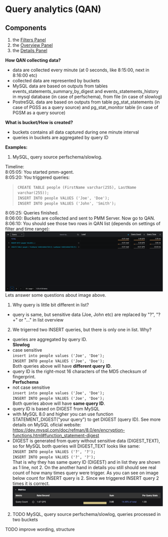 # Query analytics (QAN)

## Components
1. the [Filters Panel](./query-analytics.md#filters-panel)
2. the [Overview Panel](./query-analytics.md#overview-panel)
3. the [Details Panel](./query-analytics.md#details-panel)

**How QAN collecting data?**
- data are collected every minute (at 0 seconds, like 8:15:00, next in 8:16:00 etc)
- collected data are represented by buckets
- MySQL data are based on outputs from tables events_statements_summary_by_digest and events_statements_history in mysql database (in case of perfschema), from file (in case of slowlog)
- PostreSQL data are based on outputs from table pg_stat_statements (in case of PGSS as a query source) and pg_stat_monitor table (in case of PGSM as a query source)

**What is bucket/How is created?**
- buckets contains all data captured during one minute interval
- queries in buckets are aggregated by query ID

**Examples:**

1. MySQL, query source perfschema/slowlog.

Timeline:  
8:05:05: You started pmm-agent.  
8:05:20: You triggered queries:  
>`CREATE TABLE people (FirstName varchar(255), LastName varchar(255));`  
`INSERT INTO people VALUES ('Joe', 'Doe');`  
`INSERT INTO people VALUES ('John', 'Smith');`  

8:05:25: Queries finished.   
8:06:00: Buckets are collected and sent to PMM Server. Now go to QAN.  
8:06:10: You should see those two rows in QAN list (depends on settings of filter and time range):
![QAN MySQL Example 1 List Overview](../_images/PMM_Query_Analytics_Example1_Overview.png) 
Lets answer some questions about image above.  
1. Why query is little bit different in list?
- query is same, but sensitive data (Joe, John etc) are replaced by "?", "?+" or "..." in list overview
2. We trigerred two INSERT queries, but there is only one in list. Why?
- queries are aggregated by query ID.  
**Slowlog**  
- case sensitive  
`insert into people values ('Joe', 'Doe');`   
`INSERT INTO people VALUES ('Joe', 'Doe');`  
Both queries above will have **different query ID**. 
- query ID is the right-most 16 characters of the MD5 checksum of fingerprint.  
**Perfschema**  
- not case sensitive  
`insert into people values ('Joe', 'Doe');`   
`INSERT INTO people VALUES ('Joe', 'Doe');`  
Both queries above will have **same query ID**. 
- query ID is based on DIGEST from MySQL
- with MySQL 8.0 and higher you can use function STATEMENT_DIGEST("your query") to get DIGEST (query ID). See more details on MySQL oficial website: https://dev.mysql.com/doc/refman/8.0/en/encryption-functions.html#function_statement-digest
- DIGEST is generated from query without sensitive data (DIGEST_TEXT), so for MySQL both queries will DIGEST_TEXT looks like same:  
`INSERT INTO people VALUES ('?', '?');`  
`INSERT INTO people VALUES ('?', '?');`   
That is why they has same query ID (DIGEST) and in list they are shown as 1 line, not 2. On the another hand in details you still should see real count of how many times query were trigger. As you can see on image below count for INSERT query is 2. Since we triggered INSERT query 2 times it is correct.
![QAN MySQL Example 1 Details](../_images/PMM_Query_Analytics_Example1_Details.png) 

2. TODO MySQL, query source perfschema/slowlog, queries processed in two buckets

TODO improve wording, structure